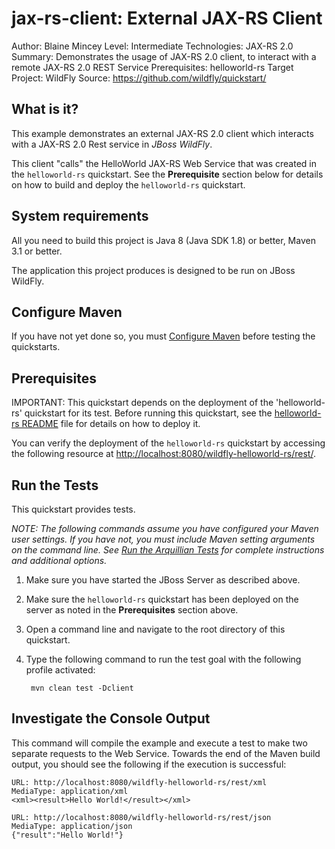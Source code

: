 jax-rs-client: External JAX-RS Client
======================
Author: Blaine Mincey
Level: Intermediate
Technologies: JAX-RS 2.0
Summary: Demonstrates the usage of JAX-RS 2.0 client, to interact with a remote JAX-RS 2.0 REST Service
Prerequisites: helloworld-rs
Target Project: WildFly
Source: <https://github.com/wildfly/quickstart/>

What is it?
-----------

This example demonstrates an external JAX-RS 2.0 client which interacts with a JAX-RS 2.0 Rest service
in *JBoss WildFly*.

This client "calls" the HelloWorld JAX-RS Web Service that was created in the `helloworld-rs` quickstart. See the **Prerequisite** section below for details on how to build and deploy the `helloworld-rs` quickstart.


System requirements
-------------------

All you need to build this project is Java 8 (Java SDK 1.8) or better, Maven 3.1 or better.

The application this project produces is designed to be run on JBoss WildFly.

 
Configure Maven
---------------

If you have not yet done so, you must [Configure Maven](../README.md#mavenconfiguration) before testing the quickstarts.


Prerequisites
-----------

IMPORTANT: This quickstart depends on the deployment of the 'helloworld-rs' quickstart for its test. Before running this quickstart, see the [helloworld-rs README](../helloworld-rs/README.md) file for details on how to deploy it.

You can verify the deployment of the `helloworld-rs` quickstart by accessing the following resource at <http://localhost:8080/wildfly-helloworld-rs/rest/>.

Run the Tests
-------------

This quickstart provides tests.

_NOTE: The following commands assume you have configured your Maven user settings. If you have not, you must include Maven setting arguments on the command line. See [Run the Arquillian Tests](../README.md#arquilliantests) for complete instructions and additional options._

1. Make sure you have started the JBoss Server as described above.
2. Make sure the `helloworld-rs` quickstart has been deployed on the server as noted in the **Prerequisites** section above.
3. Open a command line and navigate to the root directory of this quickstart.
4. Type the following command to run the test goal with the following profile activated:

        mvn clean test -Dclient


Investigate the Console Output
----------------------------

This command will compile the example and execute a test to make two separate requests to the Web Service.
Towards the end of the Maven build output, you should see the following if the execution is successful:

    URL: http://localhost:8080/wildfly-helloworld-rs/rest/xml
    MediaType: application/xml
    <xml><result>Hello World!</result></xml>

    URL: http://localhost:8080/wildfly-helloworld-rs/rest/json
    MediaType: application/json
    {"result":"Hello World!"}